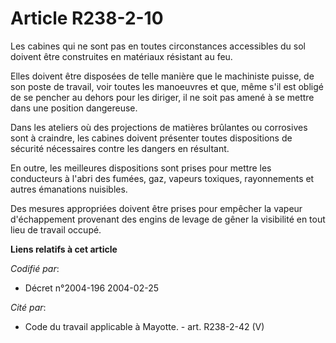 # Article R238-2-10

Les cabines qui ne sont pas en toutes circonstances accessibles du sol doivent être construites en matériaux résistant au
feu.

Elles doivent être disposées de telle manière que le machiniste puisse, de son poste de travail, voir toutes les manoeuvres
et que, même s'il est obligé de se pencher au dehors pour les diriger, il ne soit pas amené à se mettre dans une position
dangereuse.

Dans les ateliers où des projections de matières brûlantes ou corrosives sont à craindre, les cabines doivent présenter
toutes dispositions de sécurité nécessaires contre les dangers en résultant.

En outre, les meilleures dispositions sont prises pour mettre les conducteurs à l'abri des fumées, gaz, vapeurs toxiques,
rayonnements et autres émanations nuisibles.

Des mesures appropriées doivent être prises pour empêcher la vapeur d'échappement provenant des engins de levage de gêner la
visibilité en tout lieu de travail occupé.

**Liens relatifs à cet article**

_Codifié par_:

  - Décret n°2004-196 2004-02-25

_Cité par_:

  - Code du travail applicable à Mayotte. - art. R238-2-42 (V)
